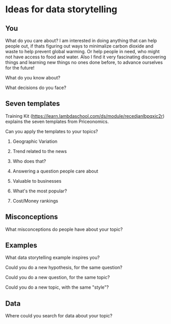 # Ideas for data storytelling

## You

What do you care about?
I am interested in doing anything that can help people out, if thats figuring out ways to minimalize
carbon dioxide and waste to help prevent global warming. Or help people in need, who might not have access to food and water. 
Also I find it very fascinating discovering things and learning new things no ones done before, to advance ourselves for 
the future!

What do you know about?


What decisions do you face?


## Seven templates

Training Kit (https://learn.lambdaschool.com/ds/module/recedjanlbpqxic2r) explains the seven templates from Priceonomics.

Can you apply the templates to your topics? 

1. Geographic Variation


2. Trend related to the news


3. Who does that?


4. Answering a question people care about


5. Valuable to businesses


6. What's the most popular?


7. Cost/Money rankings


## Misconceptions

What misconceptions do people have about your topic?


## Examples

What data storytelling example inspires you?


Could you do a new hypothesis, for the same question?


Could you do a new question, for the same topic?


Could you do a new topic, with the same "style"?


## Data

Where could you search for data about your topic?

